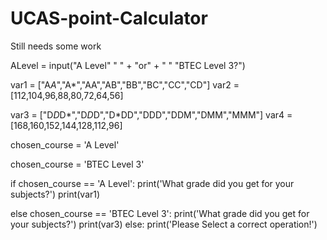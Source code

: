 # UCAS-point-Calculator
Still needs some work

ALevel = input("A Level" " " + "or" + " " "BTEC Level 3?")

var1 = ["A*A*","A*","AA","AB","BB","BC","CC","CD"]
var2 = [112,104,96,88,80,72,64,56]

var3 = ["D*D*D*","D*D*D","D*DD","DDD","DDM","DMM","MMM"]
var4 = [168,160,152,144,128,112,96]

chosen_course = 'A Level'




chosen_course = 'BTEC Level 3'



if   chosen_course == 'A Level':
     print('What grade did you get for your subjects?')
     print(var1)
     
else chosen_course == 'BTEC Level 3':
     print('What grade did you get for your subjects?')
     print(var3)
else:
    print('Please Select a correct operation!')

